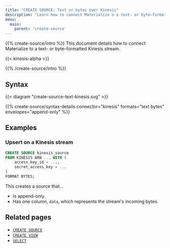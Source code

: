 ```yaml
---
title: "CREATE SOURCE: Text or bytes over Kinesis"
description: "Learn how to connect Materialize o a text- or byte–formatted Kinesis stream"
menu:
  main:
    parent: 'create-source'
---
```


{{% create-source/intro %}}
This document details how to connect Materialize to a text- or byte–formatted
Kinesis stream.

{{< kinesis-alpha >}}

{{% /create-source/intro %}}

## Syntax

{{< diagram "create-source-text-kinesis.svg" >}}

{{% create-source/syntax-details connector="kinesis" formats="text bytes" envelopes="append-only" %}}

## Examples

### Upsert on a Kinesis stream

```sql
CREATE SOURCE kinesis_source
FROM KINESIS ARN ... WITH (
    access_key_id = ...,
    secret_access_key = ...
)
FORMAT BYTES;
```

This creates a source that...

- Is append-only.
- Has one column, `data`, which represents the stream's incoming bytes.

## Related pages

- [`CREATE SOURCE`](../)
- [`CREATE VIEW`](../../create-view)
- [`SELECT`](../../select)

